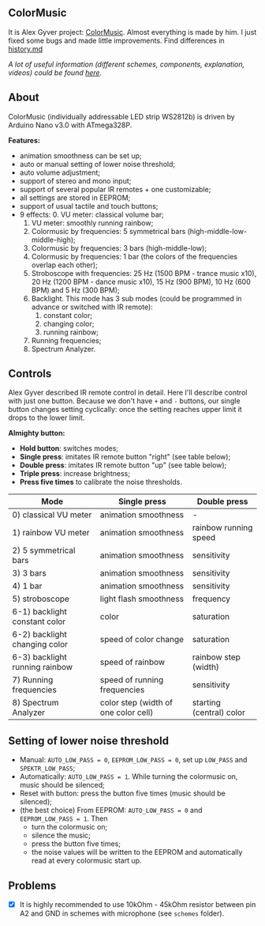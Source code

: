 ## ColorMusic

It is Alex Gyver project: [ColorMusic](https://github.com/AlexGyver/ColorMusic).
Almost everything is made by him. I just fixed some bugs and made little improvements.
Find differences in [history.md](https://github.com/x3mEr/ColorMusic/blob/master/history.md)

*A lot of useful information (different schemes, components, explanation, videos) could be found [here](https://alexgyver.ru/colormusic/).*


## About

ColorMusic (individually addressable LED strip WS2812b) is driven by Arduino Nano v3.0 with ATmega328P.

**Features:**
- animation smoothness can be set up;
- auto or manual setting of lower noise threshold;
- auto volume adjustment;
- support of stereo and mono input;
- support of several popular IR remotes + one customizable;
- all settings are stored in EEPROM;
- support of usual tactile and touch buttons;
- 9 effects:
	0. VU meter: classical volume bar;
	1. VU meter: smoothly running rainbow;
	2. Colormusic by frequencies: 5 symmetrical bars (high-middle-low-middle-high);
	3. Colormusic by frequencies: 3 bars (high-middle-low);
	4. Colormusic by frequencies: 1 bar (the colors of the frequencies overlap each other);
	5. Stroboscope with frequencies: 25 Hz (1500 BPM - trance music x10), 20 Hz (1200 BPM - dance music x10), 15 Hz (900 BPM), 10 Hz (600 BPM) and 5 Hz (300 BPM);
	6. Backlight. This mode has 3 sub modes (could be programmed in advance or switched with IR remote):
		1. constant color;
		2. changing color;
		3. running rainbow;
	7. Running frequencies;
	8. Spectrum Analyzer.


## Controls

Alex Gyver described IR remote control in detail.
Here I'll describe control with just one button.
Because we don't have `+` and `-` buttons, our single button changes setting cyclically: once the setting reaches upper limit it drops to the lower limit.

**Almighty button:**

- **Hold button**: switches modes;
- **Single press**: imitates IR remote button "right" (see table below);
- **Double press**: imitates IR remote button "up" (see table below);
- **Triple press**: increase brightness;
- **Press five times** to calibrate the noise thresholds.

| Mode				    	| Single press 					| Double press	|
| --------------------------|-------------------------------|---------------|
| 0) classical VU meter		| animation smoothness			| -				|
| 1) rainbow VU meter		| animation smoothness			| rainbow running speed	|
| 2) 5 symmetrical bars		| animation smoothness			| sensitivity	|
| 3) 3 bars					| animation smoothness			| sensitivity	|
| 4) 1 bar					| animation smoothness			| sensitivity	|
| 5) stroboscope			| light flash smoothness		| frequency		|
| 6-1) backlight constant color	| color					| saturation	|
| 6-2) backlight changing color	| speed of color change	| saturation	|
| 6-3) backlight running rainbow	| speed of rainbow		| rainbow step (width)	|
| 7) Running frequencies	| speed	of running frequencies	| sensitivity	|
| 8) Spectrum Analyzer	| color step (width of one color cell)	| starting (central) color	|


## Setting of lower noise threshold
- Manual: `AUTO_LOW_PASS = 0`, `EEPROM_LOW_PASS = 0`, set up `LOW_PASS` and `SPEKTR_LOW_PASS`;
- Automatically: `AUTO_LOW_PASS = 1`. While turning the colormusic on, music should be silenced;
- Reset with button: press the button five times (music should be silenced);
- (the best choice) From EEPROM: `AUTO_LOW_PASS = 0` and `EEPROM_LOW_PASS = 1`. Then
  * turn the colormusic on;
  * silence the music;
  * press the button five times;
  * the noise values will be written to the EEPROM and automatically read at every colormusic start up.

## Problems
- [x] It is highly recommended to use 10kOhm - 45kOhm resistor between pin A2 and GND in schemes with microphone (see `schemes` folder).